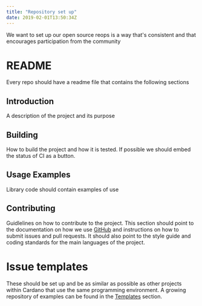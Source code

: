 ```yaml
---
title: "Repository set up"
date: 2019-02-01T13:50:34Z
---
```


We want to set up our open source reops is a way that's consistent and that
encourages participation from the community

# README #

Every repo should have a readme file that contains the following sections

## Introduction ##

A description of the project and its purpose

## Building ##

How to build the project and how it is tested. If possible we should embed the
status of CI as a button.

## Usage Examples ##

Library code should contain examples of use

## Contributing ##

Guidlelines on how to contribute to the project. This section should point to
the documentation on how we use [GitHub](github-process.md) and instructions on
how to submit issues and pull requests. It should also point to the style guide
and coding standards for the main languages of the project.


# Issue templates #

These should be set up and be as similar as possible as other projects within
Cardano that use the same programming environment. A growing repository of examples
can be found in the [<i class="fas fa-code"></i>
 Templates](/templates) section.

